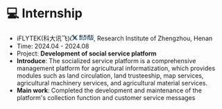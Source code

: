 # 💻 Internship
- iFLYTEK(科大讯飞)<img src="./images/iflytec.jpg" width="55pt">, Research Institute of Zhengzhou, Henan
- Time: 2024.04 - 2024.08
- Project: **Development of social service platform**
- **Introduce**: The socialized service platform is a comprehensive management platform for agricultural informatization, which provides modules such as land circulation, land trusteeship, map services, agricultural machinery services, and agricultural material services. 
- **Main work**: Completed the development and maintenance of the platform's collection function and customer service messages